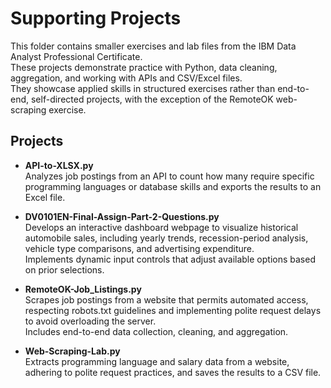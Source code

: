 # Supporting Projects

This folder contains smaller exercises and lab files from the IBM Data Analyst Professional Certificate.  
These projects demonstrate practice with Python, data cleaning, aggregation, and working with APIs and CSV/Excel files.  
They showcase applied skills in structured exercises rather than end-to-end, self-directed projects, with the exception of the RemoteOK web-scraping exercise.

## Projects

- **API-to-XLSX.py**  
  Analyzes job postings from an API to count how many require specific programming languages or database skills and exports the results to an Excel file.

- **DV0101EN-Final-Assign-Part-2-Questions.py**  
  Develops an interactive dashboard webpage to visualize historical automobile sales, including yearly trends, recession-period analysis, vehicle type comparisons, and advertising expenditure.  
  Implements dynamic input controls that adjust available options based on prior selections.

- **RemoteOK-Job_Listings.py**  
  Scrapes job postings from a website that permits automated access, respecting robots.txt guidelines and implementing polite request delays to avoid overloading the server.  
  Includes end-to-end data collection, cleaning, and aggregation.

- **Web-Scraping-Lab.py**  
  Extracts programming language and salary data from a website, adhering to polite request practices, and saves the results to a CSV file.
